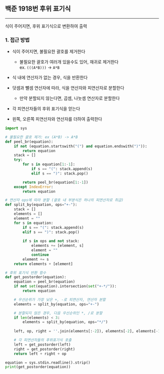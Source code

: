 ## **백준 1918번 후위 표기식**
---

식이 주어지면, 후위 표기식으로 변환하여 출력

### **1. 접근 방법**

- 식이 주어지면, 불필요한 괄호를 제거한다
    - 불필요한 괄호가 여러개 있을수도 있어, 재귀로 제거한다  
        ex. `(((A*B)))` -> `A*B`

- 식 내에 연산자가 없는 경우, 식을 반환한다
- 덧셈과 뺄셈 연산자에 따라, 식을 연산자와 피연산자로 분할한다
    - 만약 분할되지 않는다면, 곱셈, 나눗셈 연산자로 분할한다

- 각 피연산자들의 후위 표기식을 얻는다

- 왼쪽, 오른쪽 피연산자와 연산자를 더하여 출력한다

```python
import sys

# 불필요한 괄호 제거: ex (A*B) -> A*B
def peel_br(equation):
    if not (equation.startswith("(") and equation.endswith(")")):
        return equation
    stack = []
    try:
        for s in equation[1:-1]:
            if s == "(": stack.append(s)
            elif s == ")": stack.pop()

        return peel_br(equation[1:-1])
    except IndexError:
        return equation

# 연산자 ops에 따라 분할 (괄호 내 부분식은 하나의 피연산자로 취급)
def split_by(equation, ops="+-"):
    stack = []
    elements = []
    element = ""
    for s in equation:
        if s == "(": stack.append(s)
        elif s == ")": stack.pop()
        
        if s in ops and not stack:
            elements += [element, s]
            element = ""
            continue
        element += s
    return elements + [element]

# 후위 표기식 반환 함수
def get_postorder(equation):
    equation = peel_br(equation)
    if not set(equation).intersection(set("+-*/")):
        return equation

    # 우선순위가 가장 낮은 +, -로 피연산자, 연산자 분할
    elements = split_by(equation, ops="+-")

    # 분할되지 않은 경우, 다음 우선순위인 *, /로 분할
    if len(elements) < 3:
        elements = split_by(equation, ops="*/")
    
    left, op, right = ''.join(elements[:-2]), elements[-2], elements[-1]

    # 각 피연산자들의 후위표기식 호출
    left = get_postorder(left)
    right = get_postorder(right)
    return left + right + op

equation = sys.stdin.readline().strip()
print(get_postorder(equation))
```